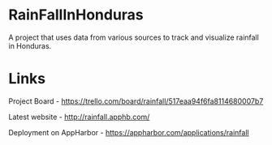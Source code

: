 RainFallInHonduras
==================

A project that uses data from various sources to track and visualize rainfall in Honduras.

Links
=====

Project Board - https://trello.com/board/rainfall/517eaa94f6fa8114680007b7

Latest website - http://rainfall.apphb.com/

Deployment on AppHarbor - https://appharbor.com/applications/rainfall

